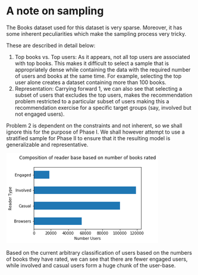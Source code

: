 # A note on sampling  
  
The Books dataset used for this dataset is very sparse. Moreover, it has some inherent peculiarities which make the sampling process very tricky.  
  
These are described in detail below:  

1. Top books vs. Top users: As it appears, not all top users are associated with top books. This makes it difficult to select a sample that is appropriately dense while containing the data with the required number of users and books at the same time. For example, selecting the top user alone creates a dataset containing more than 100 books.
2. Representation: Carrying forward 1, we can also see that selecting a subset of users that excludes the top users, makes the recommendation problem restricted to a particular subset of users making this a recommendation exercise for a specific target groups (say, involved but not engaged users).

Problem 2 is dependent on the constraints and not inherent, so we shall ignore this for the purpose of Phase I. We shall however attempt to use a stratified sample for Phase II to ensure that it the resulting model is generalizable and representative.

![User Composition](./figures/user_composition.png)

Based on the current arbitrary classification of users based on the numbers of books they have rated, we can see that there are fewer engaged users, while involved and casual users form a huge chunk of the user-base.